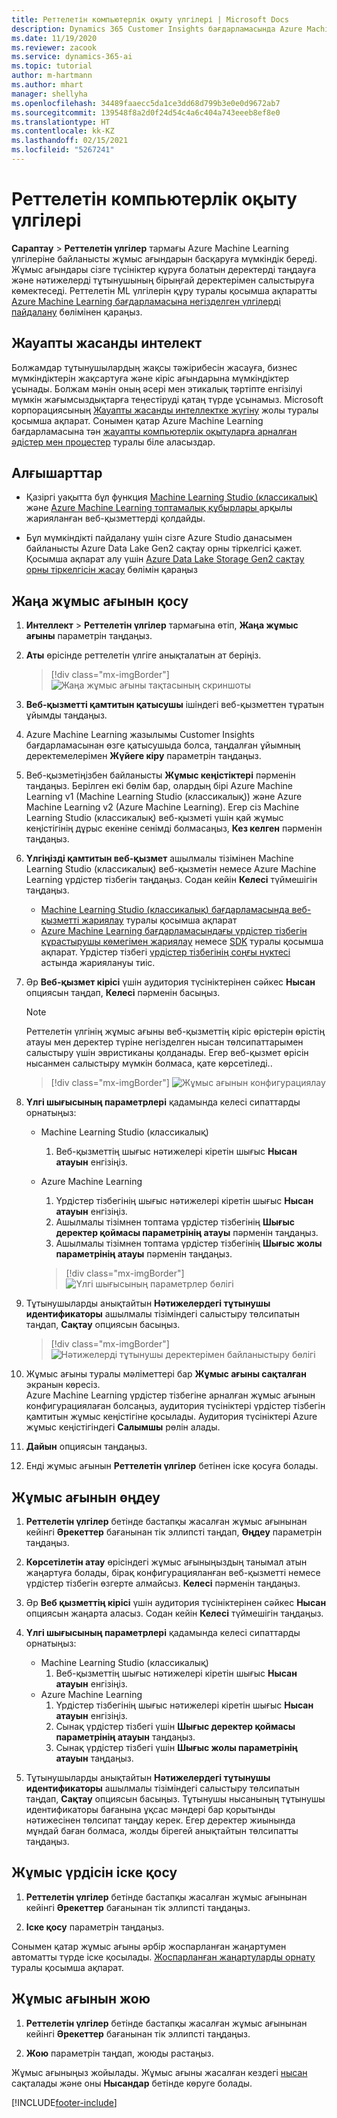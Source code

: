 ```yaml
---
title: Реттелетін компьютерлік оқыту үлгілері | Microsoft Docs
description: Dynamics 365 Customer Insights бағдарламасында Azure Machine Learning қызметінен реттелетін үлгілермен жұмыс жасаңыз.
ms.date: 11/19/2020
ms.reviewer: zacook
ms.service: dynamics-365-ai
ms.topic: tutorial
author: m-hartmann
ms.author: mhart
manager: shellyha
ms.openlocfilehash: 34489faaecc5da1ce3dd68d799b3e0e0d9672ab7
ms.sourcegitcommit: 139548f8a2d0f24d54c4a6c404a743eeeb8ef8e0
ms.translationtype: HT
ms.contentlocale: kk-KZ
ms.lasthandoff: 02/15/2021
ms.locfileid: "5267241"
---
```

# <a name="custom-machine-learning-models"></a>Реттелетін компьютерлік оқыту үлгілері

**Сараптау** > **Реттелетін үлгілер** тармағы Azure Machine Learning үлгілеріне байланысты жұмыс ағындарын басқаруға мүмкіндік береді. Жұмыс ағындары сізге түсініктер құруға болатын деректерді таңдауға және нәтижелерді тұтынушының бірыңғай деректерімен салыстыруға көмектеседі. Реттелетін ML үлгілерін құру туралы қосымша ақпаратты [Azure Machine Learning бағдарламасына негізделген үлгілерді пайдалану](azure-machine-learning-experiments.md) бөлімінен қараңыз.

## <a name="responsible-ai"></a>Жауапты жасанды интелект

Болжамдар тұтынушылардың жақсы тәжірибесін жасауға, бизнес мүмкіндіктерін жақсартуға және кіріс ағындарына мүмкіндіктер ұсынады. Болжам мәнін оның әсері мен этикалық тәртіпте енгізілуі мүмкін жағымсыздықтарға теңестіруді қатаң түрде ұсынамыз. Microsoft корпорациясының [Жауапты жасанды интеллектке жүгіну](https://www.microsoft.com/ai/responsible-ai?activetab=pivot1%3aprimaryr6) жолы туралы қосымша ақпарат. Сонымен қатар Azure Machine Learning бағдарламасына тән [жауапты компьютерлік оқытуларға арналған әдістер мен процестер](https://docs.microsoft.com/azure/machine-learning/concept-responsible-ml) туралы біле аласыздар.

## <a name="prerequisites"></a>Алғышарттар

- Қазіргі уақытта бұл функция [Machine Learning Studio (классикалық)](https://studio.azureml.net) және [ Azure Machine Learning топтамалық құбырлары ](https://docs.microsoft.com/azure/machine-learning/concept-ml-pipelines) арқылы жарияланған веб-қызметтерді қолдайды.

- Бұл мүмкіндікті пайдалану үшін сізге Azure Studio данасымен байланысты Azure Data Lake Gen2 сақтау орны тіркелгісі қажет. Қосымша ақпарат алу үшін [Azure Data Lake Storage Gen2 сақтау орны тіркелгісін жасау](https://docs.microsoft.com/azure/storage/blobs/data-lake-storage-quickstart-create-account) бөлімін қараңыз

## <a name="add-a-new-workflow"></a>Жаңа жұмыс ағынын қосу

1. **Интеллект** > **Реттелетін үлгілер** тармағына өтіп, **Жаңа жұмыс ағыны** параметрін таңдаңыз.

1. **Аты** өрісінде реттелетін үлгіге анықталатын ат беріңіз.

   > [!div class="mx-imgBorder"]
   > ![Жаңа жұмыс ағыны тақтасының скриншоты](media/new-workflowv2.png "Жаңа жұмыс ағыны тақтасының скриншоты")

1. **Веб-қызметті қамтитын қатысушы** ішіндегі веб-қызметтен тұратын ұйымды таңдаңыз.

1. Azure Machine Learning жазылымы Customer Insights бағдарламасынан өзге қатысушыда болса, таңдалған ұйымның деректемелерімен **Жүйеге кіру** параметрін таңдаңыз.

1. Веб-қызметіңізбен байланысты **Жұмыс кеңістіктері** пәрменін таңдаңыз. Берілген екі бөлім бар, олардың бірі Azure Machine Learning v1 (Machine Learning Studio (классикалық)) және Azure Machine Learning v2 (Azure Machine Learning). Егер сіз Machine Learning Studio (классикалық) веб-қызметі үшін қай жұмыс кеңістігінің дұрыс екеніне сенімді болмасаңыз, **Кез келген** пәрменін таңдаңыз.

1. **Үлгіңізді қамтитын веб-қызмет** ашылмалы тізімінен Machine Learning Studio (классикалық) веб-қызметін немесе Azure Machine Learning үрдістер тізбегін таңдаңыз. Содан кейін **Келесі** түймешігін таңдаңыз.
   - [Machine Learning Studio (классикалық) бағдарламасында веб-қызметті жариялау](https://docs.microsoft.com/azure/machine-learning/studio/deploy-a-machine-learning-web-service#deploy-it-as-a-new-web-service) туралы қосымша ақпарат
   - [Azure Machine Learning бағдарламасындағы үрдістер тізбегін құрастырушы көмегімен жариялау](https://docs.microsoft.com/azure/machine-learning/concept-ml-pipelines#building-pipelines-with-the-designer) немесе [SDK](https://docs.microsoft.com/azure/machine-learning/concept-ml-pipelines#building-pipelines-with-the-python-sdk) туралы қосымша ақпарат. Үрдістер тізбегі [үрдістер тізбегінің соңғы нүктесі](https://docs.microsoft.com/azure/machine-learning/how-to-run-batch-predictions-designer#submit-a-pipeline-run) астында жариялануы тиіс.

1. Әр **Веб-қызмет кірісі** үшін аудитория түсініктерінен сәйкес **Нысан** опциясын таңдап, **Келесі** пәрменін басыңыз.
   > [!NOTE]
   > Реттелетін үлгінің жұмыс ағыны веб-қызметтің кіріс өрістерін өрістің атауы мен деректер түріне негізделген нысан төлсипаттарымен салыстыру үшін эвристиканы қолданады. Егер веб-қызмет өрісін нысанмен салыстыру мүмкін болмаса, қате көрсетіледі..

   > [!div class="mx-imgBorder"]
   > ![Жұмыс ағынын конфигурациялау](media/intelligence-screen2-updated.png "Жұмыс ағынын конфигурациялау")
   
1. **Үлгі шығысының параметрлері** қадамында келесі сипаттарды орнатыңыз:
   - Machine Learning Studio (классикалық)
      1. Веб-қызметтің шығыс нәтижелері кіретін шығыс **Нысан атауын** енгізіңіз.
   - Azure Machine Learning
      1. Үрдістер тізбегінің шығыс нәтижелері кіретін шығыс **Нысан атауын** енгізіңіз.
      1. Ашылмалы тізімнен топтама үрдістер тізбегінің **Шығыс деректер қоймасы параметрінің атауы** пәрменін таңдаңыз.
      1. Ашылмалы тізімнен топтама үрдістер тізбегінің **Шығыс жолы параметрінің атауы** пәрменін таңдаңыз.
      
      > [!div class="mx-imgBorder"]
      > ![Үлгі шығысының параметрлер бөлігі](media/intelligence-screen3-outputparameters.png "Үлгі шығысының параметрлер бөлігі")

1. Тұтынушыларды анықтайтын **Нәтижелердегі тұтынушы идентификаторы** ашылмалы тізіміндегі салыстыру төлсипатын таңдап, **Сақтау** опциясын басыңыз.
   
   > [!div class="mx-imgBorder"]
   > ![Нәтижелерді тұтынушы деректерімен байланыстыру бөлігі](media/intelligence-screen4-relatetocustomer.png "Нәтижелерді тұтынушы деректерімен байланыстыру бөлігі")

1. Жұмыс ағыны туралы мәліметтері бар **Жұмыс ағыны сақталған** экранын көресіз.    
   Azure Machine Learning үрдістер тізбегіне арналған жұмыс ағынын конфигурациялаған болсаңыз, аудитория түсініктері үрдістер тізбегін қамтитын жұмыс кеңістігіне қосылады. Аудитория түсініктері Azure жұмыс кеңістігіндегі **Салымшы** рөлін алады.

1. **Дайын** опциясын таңдаңыз.

1. Енді жұмыс ағынын **Реттелетін үлгілер** бетінен іске қосуға болады.

## <a name="edit-a-workflow"></a>Жұмыс ағынын өңдеу

1. **Реттелетін үлгілер** бетінде бастапқы жасалған жұмыс ағынынан кейінгі **Әрекеттер** бағанынан тік эллипсті таңдап, **Өңдеу** параметрін таңдаңыз.

1. **Көрсетілетін атау** өрісіндегі жұмыс ағыныңыздың танымал атын жаңартуға болады, бірақ конфигурацияланған веб-қызметті немесе үрдістер тізбегін өзгерте алмайсыз. **Келесі** пәрменін таңдаңыз.

1. Әр **Веб қызметтің кірісі** үшін аудитория түсініктерінен сәйкес **Нысан** опциясын жаңарта аласыз. Содан кейін **Келесі** түймешігін таңдаңыз.

1. **Үлгі шығысының параметрлері** қадамында келесі сипаттарды орнатыңыз:
   - Machine Learning Studio (классикалық)
      1. Веб-қызметтің шығыс нәтижелері кіретін шығыс **Нысан атауын** енгізіңіз.
   - Azure Machine Learning
      1. Үрдістер тізбегінің шығыс нәтижелері кіретін шығыс **Нысан атауын** енгізіңіз.
      1. Сынақ үрдістер тізбегі үшін **Шығыс деректер қоймасы параметрінің атауын** таңдаңыз.
      1. Сынақ үрдістер тізбегі үшін **Шығыс жолы параметрінің атауын** таңдаңыз.

1. Тұтынушыларды анықтайтын **Нәтижелердегі тұтынушы идентификаторы** ашылмалы тізіміндегі салыстыру төлсипатын таңдап, **Сақтау** опциясын басыңыз.
   Тұтынушы нысанының тұтынушы идентификаторы бағанына ұқсас мәндері бар қорытынды нәтижесінен төлсипат таңдау керек. Егер деректер жиынында мұндай баған болмаса, жолды бірегей анықтайтын төлсипатты таңдаңыз.

## <a name="run-a-workflow"></a>Жұмыс үрдісін іске қосу

1. **Реттелетін үлгілер** бетінде бастапқы жасалған жұмыс ағынынан кейінгі **Әрекеттер** бағанынан тік эллипсті таңдаңыз.

1. **Іске қосу** параметрін таңдаңыз.

Сонымен қатар жұмыс ағыны әрбір жоспарланған жаңартумен автоматты түрде іске қосылады. [Жоспарланған жаңартуларды орнату](system.md#schedule-tab) туралы қосымша ақпарат.

## <a name="delete-a-workflow"></a>Жұмыс ағынын жою

1. **Реттелетін үлгілер** бетінде бастапқы жасалған жұмыс ағынынан кейінгі **Әрекеттер** бағанынан тік эллипсті таңдаңыз.

1. **Жою** параметрін таңдап, жоюды растаңыз.

Жұмыс ағыныңыз жойылады. Жұмыс ағыны жасалған кездегі [нысан](entities.md) сақталады және оны **Нысандар** бетінде көруге болады.


[!INCLUDE[footer-include](../includes/footer-banner.md)]